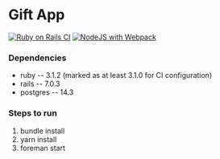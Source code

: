 # Gift App

[![Ruby on Rails CI](https://github.com/laamp/gift_app/actions/workflows/rubyonrails.yml/badge.svg)](https://github.com/laamp/gift_app/actions/workflows/rubyonrails.yml) [![NodeJS with Webpack](https://github.com/laamp/gift_app/actions/workflows/webpack.yml/badge.svg)](https://github.com/laamp/gift_app/actions/workflows/webpack.yml)

### Dependencies

- ruby -- 3.1.2 (marked as at least 3.1.0 for CI configuration)
- rails -- 7.0.3
- postgres -- 14.3

### Steps to run

1. bundle install
1. yarn install
1. foreman start
